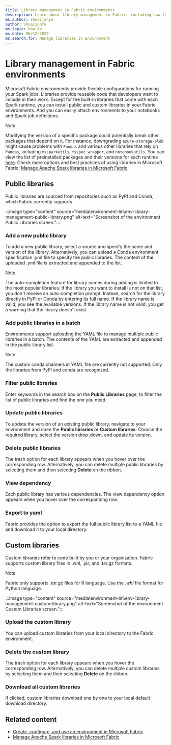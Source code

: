 ```yaml
---
title: Library management in Fabric environments
description: Learn about library management in Fabric, including how to add public and custom libraries to your Fabric environments.
ms.author: shuaijunye
author: ShuaijunYe
ms.topic: how-to
ms.date: 06/12/2024
ms.search.for: Manage libraries in Environment
---
```


# Library management in Fabric environments

Microsoft Fabric environments provide flexible configurations for running your Spark jobs. Libraries provide reusable code that developers want to include in their work. Except for the built-in libraries that come with each Spark runtime, you can install public and custom libraries in your Fabric environments. And you can easily attach environments to your notebooks and Spark job definitions.

> [!NOTE]
> Modifying the version of a specific package could potentially break other packages that depend on it. For instance, downgrading `azure-storage-blob` might cause problems with `Pandas` and various other libraries that rely on `Pandas`, including `mssparkutils`, `fsspec_wrapper`, and `notebookutils`.
> You can view the list of preinstalled packages and their versions for each runtime [here](runtime.md).
> Check more options and best practices of using libraries in Microsoft Fabric: [Manage Apache Spark libraries in Microsoft Fabric](library-management.md)
>

## Public libraries

Public libraries are sourced from repositories such as PyPI and Conda, which Fabric currently supports.

:::image type="content" source="media\environment-lm\env-library-management-public-library.png" alt-text="Screenshot of the environment Public Libraries screen.":::

### Add a new public library

To add a new public library, select a source and specify the name and version of the library. Alternatively, you can upload a Conda environment specification .yml file to specify the public libraries. The content of the uploaded .yml file is extracted and appended to the list.

> [!NOTE]
> The auto-completion feature for library names during adding is limited to the most popular libraries. If the library you want to install is not on that list, you don't receive an auto-completion prompt. Instead, search for the library directly in PyPI or Conda by entering its full name. If the library name is valid, you see the available versions. If the library name is not valid, you get a warning that the library doesn't exist.

### Add public libraries in a batch

Environments support uploading the YAML file to manage multiple public libraries in a batch. The contents of the YAML are extracted and appended in the public library list.

> [!NOTE]
> The custom conda channels in YAML file are currently not supported. Only the libraries from PyPI and conda are recognized.

### Filter public libraries

Enter keywords in the search box on the **Public Libraries** page, to filter the list of public libraries and find the one you need.

### Update public libraries

To update the version of an existing public library, navigate to your envronment and open the **Public libraries** or **Custom libraries**. Choose the required library, select the version drop-down, and update its version.

### Delete public libraries

The trash option for each library appears when you hover over the corresponding row. Alternatively, you can delete multiple public libraries by selecting them and then selecting **Delete** on the ribbon.

### View dependency

Each public library has various dependencies. The view dependency option appears when you hover over the corresponding row.

### Export to yaml

Fabric provides the option to export the full public library list to a YAML file and download it to your local directory.

## Custom libraries

Custom libraries refer to code built by you or your organization. Fabric supports custom library files in .whl, .jar, and .tar.gz formats.

> [!NOTE]
> Fabric only supports *.tar.gz* files for R language.
> Use the *.whl* file format for Python language.

:::image type="content" source="media\environment-lm\env-library-management-custom-library.png" alt-text="Screenshot of the environment Custom Libraries screen.":::

### Upload the custom library

You can upload custom libraries from your local directory to the Fabric environment.

### Delete the custom library

The trash option for each library appears when you hover the corresponding row. Alternatively, you can delete multiple custom libraries by selecting them and then selecting **Delete** on the ribbon.

### Download all custom libraries

If clicked, custom libraries download one by one to your local default download directory.

## Related content

- [Create, configure, and use an environment in Microsoft Fabric](create-and-use-environment.md)
- [Manage Apache Spark libraries in Microsoft Fabric](library-management.md)
